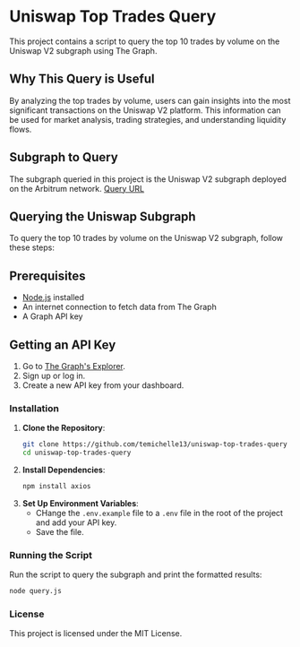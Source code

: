 # Uniswap Top Trades Query

This project contains a script to query the top 10 trades by volume on the Uniswap V2 subgraph using The Graph.

## Why This Query is Useful

By analyzing the top trades by volume, users can gain insights into the most significant transactions on the Uniswap V2 platform. This information can be used for market analysis, trading strategies, and understanding liquidity flows.

## Subgraph to Query

The subgraph queried in this project is the Uniswap V2 subgraph deployed on the Arbitrum network.
[Query URL](https://gateway-arbitrum.network.thegraph.com/api/[api-key]/subgraphs/id/EYCKATKGBKLWvSfwvBjzfCBmGwYNdVkduYXVivCsLRFu)

## Querying the Uniswap Subgraph

To query the top 10 trades by volume on the Uniswap V2 subgraph, follow these steps:

## Prerequisites

- [Node.js](https://nodejs.org/) installed
- An internet connection to fetch data from The Graph
- A Graph API key

## Getting an API Key

1. Go to [The Graph's Explorer](https://thegraph.com/explorer/).
2. Sign up or log in.
3. Create a new API key from your dashboard.

### Installation

1. **Clone the Repository**:
   ```bash
   git clone https://github.com/temichelle13/uniswap-top-trades-query
   cd uniswap-top-trades-query
   ```
2. **Install Dependencies**:
   ```bash
   npm install axios
   ```
3. **Set Up Environment Variables**:
   - CHange the `.env.example` file to a `.env` file in the root of the project and add your API key.
   - Save the file.
  
### Running the Script
Run the script to query the subgraph and print the formatted results:
  ```bash
node query.js
```
### License
This project is licensed under the MIT License.
